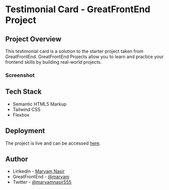 # Testimonial Card - GreatFrontEnd Project

## Project Overview

This testimonial card is a solution to the starter project taken from GreatFrontEnd. GreatFrontEnd Projects allow you to learn and practice your frontend skills by building real-world projects.

### Screenshot

## Tech Stack

- Semantic HTML5 Markup
- Tailwind CSS
- Flexbox

## Deployment

The project is live and can be accessed [here](https://maryam-nasir.github.io/gfe-testimonial-card).

## Author

- LinkedIn - [Maryam Nasir](https://www.linkedin.com/in/maryam-nasir/)
- GreatFrontEnd - [@maryam](https://www.greatfrontend.com/projects/u/maryam)
- Twitter - [@maryamnasir555](https://twitter.com/maryamnasir555)
